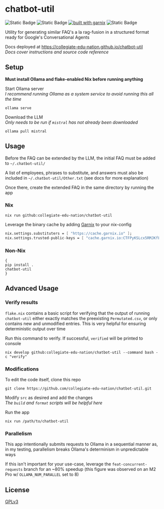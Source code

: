 # chatbot-util

![Static Badge](https://img.shields.io/badge/Version-1.2.0-blue?style=for-the-badge)
![Static Badge](https://img.shields.io/badge/Platforms-Linux,_macOS-forestgreen?style=for-the-badge)
[![built with garnix](https://img.shields.io/endpoint.svg?url=https%3A%2F%2Fgarnix.io%2Fapi%2Fbadges%2FCollegiate-Edu-Nation%2Fchatbot-util%3Fbranch%3Dmain&style=for-the-badge&color=grey&labelColor=grey)](https://garnix.io/repo/Collegiate-Edu-Nation/chatbot-util)
![Static Badge](https://img.shields.io/badge/Powered_by_Nix-grey?logo=nixOS&logoColor=white&style=for-the-badge)

Utility for generating similar FAQ's a la rag-fusion in a structured format ready for Google's Conversational Agents

Docs deployed at https://collegiate-edu-nation.github.io/chatbot-util<br>
_Docs cover instructions and source code reference_

## Setup

**Must install Ollama and flake-enabled Nix before running anything**

Start Ollama server<br>
_I recommend running Ollama as a system service to avoid running this all the time_

```shell
ollama serve
```

Download the LLM<br>
_Only needs to be run if `mistral` has not already been downloaded_

```shell
ollama pull mistral
```

## Usage

Before the FAQ can be extended by the LLM, the initial FAQ must be added to `~/.chatbot-util/`

A list of employees, phrases to substitute, and answers must also be included in `~/.chatbot-util/Other.txt` (see docs for more explanation)

Once there, create the extended FAQ in the same directory by running the app

### Nix

```shell
nix run github:collegiate-edu-nation/chatbot-util
```

Leverage the binary cache by adding [Garnix] to your nix-config

```nix
nix.settings.substituters = [ "https://cache.garnix.io" ];
nix.settings.trusted-public-keys = [ "cache.garnix.io:CTFPyKSLcx5RMJKfLo5EEPUObbA78b0YQ2DTCJXqr9g=" ];
```

### Non-Nix

```shell
{
pip install .
chatbot-util
}
```

## Advanced Usage

### Verify results

`flake.nix` contains a basic script for verifying that the output of running `chatbot-util` either exactly matches the preexisting `Permutated.csv`, or only contains new and unmodified entries. This is very helpful for ensuring deterministic output over time

Run this command to verify. If successful, `verified` will be printed to console

```shell
nix develop github:collegiate-edu-nation/chatbot-util --command bash -c "verify"
```

### Modifications

To edit the code itself, clone this repo

```shell
git clone https://github.com/collegiate-edu-nation/chatbot-util.git
```

Modify `src` as desired and add the changes<br>
_The `build` and `format` scripts will be helpful here_

Run the app

```shell
nix run /path/to/chatbot-util
```

### Parallelism

This app intentionally submits requests to Ollama in a sequential manner as, in my testing, parallelism breaks Ollama's determinism in unpredictable ways

If this isn't important for your use-case, leverage the `feat-concurrent-requests` branch for an ~80% speedup (this figure was observed on an M2 Pro w/ `OLLAMA_NUM_PARALLEL` set to 8)

## License

[GPLv3]

[Garnix]: https://garnix.io/
[GPLv3]: COPYING
